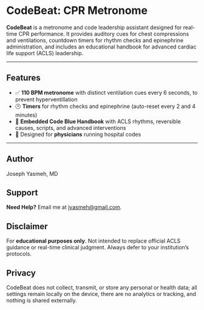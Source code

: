 # CodeBeat: CPR Metronome

**CodeBeat** is a metronome and code leadership assistant designed for real-time CPR performance. It provides auditory cues for chest compressions and ventilations, countdown timers for rhythm checks and epinephrine administration, and includes an educational handbook for advanced cardiac life support (ACLS) leadership.

---

## Features

- ✅ **110 BPM metronome** with distinct ventilation cues every 6 seconds, to prevent hyperventillation 
- 🕒 **Timers** for rhythm checks and epinephrine (auto-reset every 2 and 4 minutes)
- 📘 **Embedded Code Blue Handbook** with ACLS rhythms, reversible causes, scripts, and advanced interventions
- 🧠 Designed for **physicians** running hospital codes

---

## Author

Joseph Yasmeh, MD

## Support 

**Need Help?** Email me at [jyasmeh@gmail.com](mailto:jyasmeh@gmail.com?subject=CodeBeat%20Support).

## Disclaimer

For **educational purposes only**. Not intended to replace official ACLS guidance or real-time clinical judgment. Always defer to your institution’s protocols.

## Privacy 
CodeBeat does not collect, transmit, or store any personal or health data; all settings remain locally on the device, there are no analytics or tracking, and nothing is shared externally.
